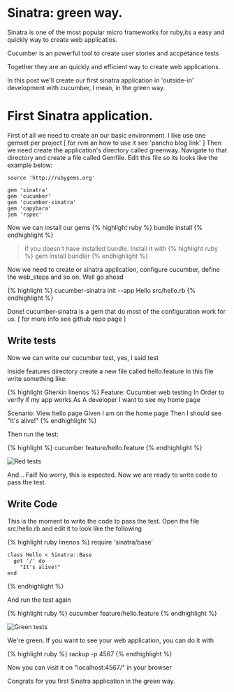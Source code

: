 # Sinatra: green way.

Sinatra is one of the most popular micro frameworks for ruby,its a easy and
quickly way to create web applicatios.

Cucumber is an powerful tool to create user stories and accpetance tests

Together they are an quickly and efficient way to create web applications.

In this post we'll create our first sinatra application in 'outside-in' development with cucumber, I mean, in the green way.

# First Sinatra application.

First of all we need to create an our basic environment.
I like use one gemset per project [ for rvm an how to use it see 'pancho blog link' ]
Then we need create the application's directory called greenway. Navigate to that
directory and create a file called Gemfile. Edit this file so its looks like
the example below:

    source 'http://rubygems.org'
    
    gem 'sinatra'
    gem 'cucumber'
    gem 'cucumber-sinatra'
    gem 'capybara'
    jem 'rspec'

Now we can install our gems
{% highlight ruby %}
    bundle install
{% endhighlight %}

> if you doesn't have installed bundle. Install it with
{% highlight ruby %}
    gem install bundler
{% endhighlight %}

Now we need to create or sinatra application, configure cucumber, define
the web_steps and so on. Well go ahead

{% highlight %}
    cucumber-sinatra init --app Hello src/hello.rb
{% endhighlight %}

Done! cucumber-sinatra is a gem that do most of the configuration work for us. [ for
more info see github repo page ]

## Write tests

Now we can write our cucumber test, yes, I said test

Inside features directory create a new file called hello.feature
In this file write something like:

{% highlight Gherkin linenos %}
Feature: Cucumber web testing
  In Order to verify if my app works
  As A developer
  I want to see my home page

  Scenario: View hello page
    Given I am on the home page
    Then I should see "It's alive!"
{% endhighlight %}

Then run the test:

{% highlight %}
    cucumber feature/hello.feature
{% endhighlight %}

![Red tests](https://github.com/ovargas27/sinatra-green_way/blob/master/sinatra_red_tests.jpg?raw=true)

And... Fail!
No worry, this is espected. Now we are ready to write code to pass the test.

## Write Code

This is the moment to write the code to pass the test. Open the file src/hello.rb and edit it to look like the following

{% highlight ruby linenos %}
    require 'sinatra/base'

    class Hello < Sinatra::Base
      get '/' do
        "It's alive!"
    end
{% endhighlight %}

And run the test again 

{% highlight ruby %}
    cucumber feature/hello.feature
{% endhighlight %}

![Green tests](https://github.com/ovargas27/sinatra-green_way/blob/master/sinatra_green_tests.jpg?raw=true)

We're green. If you want to see your web application, you can do it with

{% highlight ruby %}
   rackup -p 4567
{% endhighlight %}

Now you can visit it on "localhost:4567/" in your browser

Congrats for you first Sinatra application in the green way.
